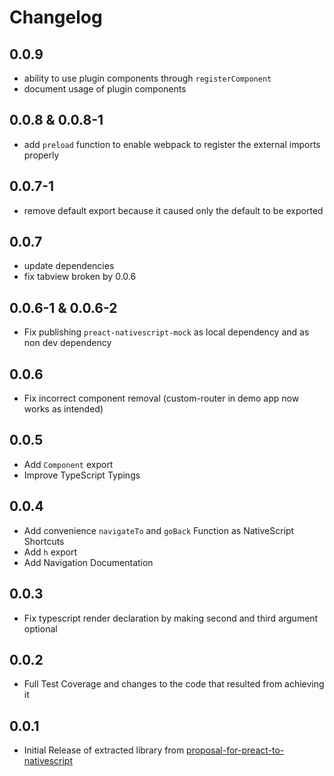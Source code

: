 # Changelog

## 0.0.9
- ability to use plugin components through `registerComponent`
- document usage of plugin components

## 0.0.8 & 0.0.8-1
- add `preload` function to enable webpack to register the external imports properly

## 0.0.7-1
- remove default export because it caused only the default to be exported

## 0.0.7
- update dependencies
- fix tabview broken by 0.0.6

## 0.0.6-1 & 0.0.6-2
- Fix publishing `preact-nativescript-mock` as local dependency and as non dev dependency

## 0.0.6
- Fix incorrect component removal (custom-router in demo app now works as intended)

## 0.0.5
- Add `Component` export
- Improve TypeScript Typings

## 0.0.4
- Add convenience `navigateTo` and `goBack` Function as NativeScript Shortcuts
- Add `h` export
- Add Navigation Documentation

## 0.0.3
- Fix typescript render declaration by making second and third argument optional

## 0.0.2
- Full Test Coverage and changes to the code that resulted from achieving it

## 0.0.1
- Initial Release of extracted library from [proposal-for-preact-to-nativescript](https://github.com/Hizoul/proposal-for-preact-to-nativescript)